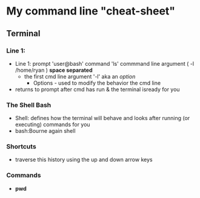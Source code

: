 # My command line "cheat-sheet" 

## Terminal

### Line 1: 
- Line 1: prompt 'user@bash' command 'ls' commmand line argument ( -l /home/ryan ) **space separated** 
  - the first cmd line argument '-l' aka an *option* 
    - Options - used to modify the behavior the cmd line
- returns to prompt after cmd has run & the terminal isready for you

### The Shell Bash
- Shell: defines how the terminal will behave and looks after running (or executing) commands for you
- bash:Bourne again shell

### Shortcuts
- traverse this history using the up and down arrow keys

### Commands
 - __pwd__


